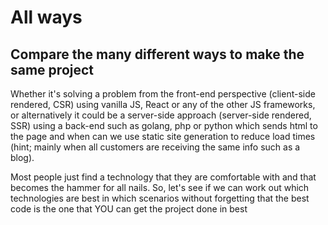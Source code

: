 # All ways

## Compare the many different ways to make the same project

Whether it's solving a problem from the front-end perspective (client-side rendered, CSR) using vanilla JS, React or any of the other JS frameworks, or alternatively it could be a server-side approach (server-side rendered, SSR) using a back-end such as golang, php or python which sends html to the page and when can we use static site generation to reduce load times (hint; mainly when all customers are receiving the same info such as a blog).

Most people just find a technology that they are comfortable with and that becomes the hammer for all nails. So, let's see if we can work out which technologies are best in which scenarios without forgetting that the best code is the one that YOU can get the project done in best
